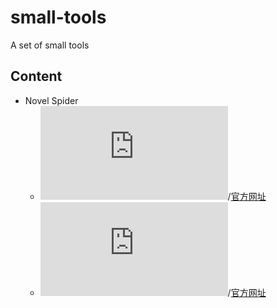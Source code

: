 # small-tools
A set of small tools

## Content
+ Novel Spider
  + ![顶点小说](https://github.com/chentianba/small-tools/blob/master/dingdian.py)/[官方网址](https://www.ddxs.cc)
  + ![uu小说](https://github.com/chentianba/small-tools/blob/master/uu_novel.py)/[官方网址](http://www.uuxs.la/)
